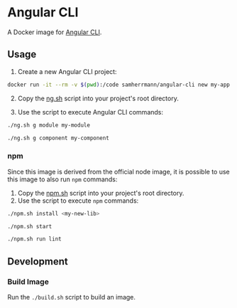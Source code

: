 # Angular CLI
A Docker image for [Angular CLI](https://github.com/angular/angular-cli).

## Usage
1. Create a new Angular CLI project:
```sh
docker run -it --rm -v $(pwd):/code samherrmann/angular-cli new my-app
```
2. Copy the [ng.sh](ng.sh) script into your project's root directory.

3. Use the script to execute Angular CLI commands:
```sh
./ng.sh g module my-module
```
```sh
./ng.sh g component my-component
```

### npm
Since this image is derived from the official node image, it is possible to use this image to also run `npm` commands:

1. Copy the [npm.sh](npm.sh) script into your project's root directory.
2. Use the script to execute `npm` commands:
```sh
./npm.sh install <my-new-lib>
```
```sh
./npm.sh start
```
```sh
./npm.sh run lint
```

## Development
### Build Image
Run the `./build.sh` script to build an image.
